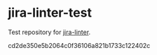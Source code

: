 # jira-linter-test

Test repository for [jira-linter].

[jira-linter]: https://github.com/btwrk/action-jira-linter
cd2de350e5b2064c0f36106a821b1733c122402c

